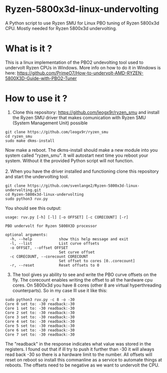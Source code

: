# Ryzen-5800x3d-linux-undervolting
A Python script to use Ryzen SMU for Linux PBO tuning of Ryzen 5800x3d CPU. Mostly needed for Ryzen 5800x3d undervolting.
# What is it ?
This is a linux implementation of the PBO2 undevolting tool used to undervolt Ryzen CPUs in Windows. More info on how to do it in Windows is here: https://github.com/PrimeO7/How-to-undervolt-AMD-RYZEN-5800X3D-Guide-with-PBO2-Tuner
# How to use it ?
1. Clone this repository: https://github.com/leogx9r/ryzen_smu and install the Ryzen SMU driver that makes comunication with Ryzen SMU (System Management Unit) possible
```pwsh
git clone https://github.com/leogx9r/ryzen_smu
cd ryzen_smu
sudo make dkms-install
```
Now make a reboot. The dkms-install should make a new module into you system called "ryzen_smu". It will autostart next time you reboot your system. Without it the provided Python script will not function.<br><br>
2. When you have the driver installed and functioning clone this repository and start the undervolting tool.
```pwsh
git clone https://github.com/svenlange2/Ryzen-5800x3d-linux-undervolting.git
cd Ryzen-5800x3d-linux-undervolting
sudo python3 ruv.py
```
You should see this output:
```pwsh
usage: ruv.py [-h] [-l] [-o OFFSET] [-c CORECOUNT] [-r]

PBO undervolt for Ryzen 5800X3D processor

optional arguments:
  -h, --help            show this help message and exit
  -l, --list            List curve offsets
  -o OFFSET, --offset OFFSET
                        Set curve offset
  -c CORECOUNT, --corecount CORECOUNT
                        Set offset to cores [0..corecount]
  -r, --reset           Reset offsets to 0  
```

3. The tool gives yu ability to see and write the PBO curve offsets on the fly. The corecount enables writing the offset to all the hardware cpu cores. On 5800x3d you have 8 cores (other 8 are virtual hyperthreading counterparts). So in my case Ill use it like this:

```pwsh
sudo python3 ruv.py -c 8 -o -30
Core 0 set to: -30 readback:-30
Core 1 set to: -30 readback:-30
Core 2 set to: -30 readback:-30
Core 3 set to: -30 readback:-30
Core 4 set to: -30 readback:-30
Core 5 set to: -30 readback:-30
Core 6 set to: -30 readback:-30
Core 7 set to: -30 readback:-30
```
The "readback" in the response indicates what value was stored in the registers. I found out that if ill try to push it further than -30 it will always read back -30 so there is a hardware limit to the number. All offsets will reset on reboot so install this commanline as a service to automate things at reboots.
The offsets need to be negative as we want to undervolt the CPU.
